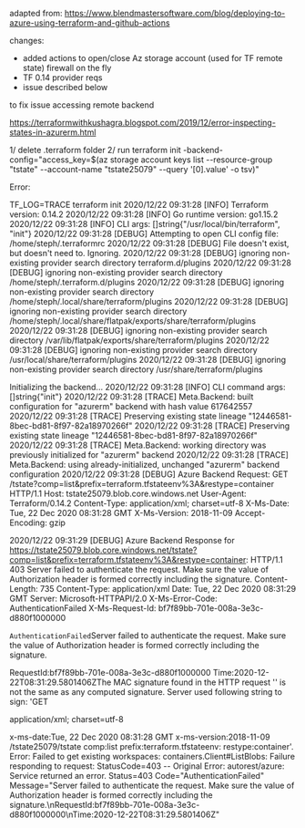 adapted from:
https://www.blendmastersoftware.com/blog/deploying-to-azure-using-terraform-and-github-actions
 
changes:
- added actions to open/close Az storage account (used for TF remote state) firewall on the fly
- TF 0.14 provider reqs
- issue described below
 
to fix issue accessing remote backend
 
https://terraformwithkushagra.blogspot.com/2019/12/error-inspecting-states-in-azurerm.html

1/ delete .terraform folder
2/ run
terraform init -backend-config="access_key=$(az storage account keys list --resource-group "tstate" --account-name "tstate25079" --query '[0].value' -o tsv)"

Error:

TF_LOG=TRACE terraform init
2020/12/22 09:31:28 [INFO] Terraform version: 0.14.2
2020/12/22 09:31:28 [INFO] Go runtime version: go1.15.2
2020/12/22 09:31:28 [INFO] CLI args: []string{"/usr/local/bin/terraform", "init"}
2020/12/22 09:31:28 [DEBUG] Attempting to open CLI config file: /home/steph/.terraformrc
2020/12/22 09:31:28 [DEBUG] File doesn't exist, but doesn't need to. Ignoring.
2020/12/22 09:31:28 [DEBUG] ignoring non-existing provider search directory terraform.d/plugins
2020/12/22 09:31:28 [DEBUG] ignoring non-existing provider search directory /home/steph/.terraform.d/plugins
2020/12/22 09:31:28 [DEBUG] ignoring non-existing provider search directory /home/steph/.local/share/terraform/plugins
2020/12/22 09:31:28 [DEBUG] ignoring non-existing provider search directory /home/steph/.local/share/flatpak/exports/share/terraform/plugins
2020/12/22 09:31:28 [DEBUG] ignoring non-existing provider search directory /var/lib/flatpak/exports/share/terraform/plugins
2020/12/22 09:31:28 [DEBUG] ignoring non-existing provider search directory /usr/local/share/terraform/plugins
2020/12/22 09:31:28 [DEBUG] ignoring non-existing provider search directory /usr/share/terraform/plugins

Initializing the backend...
2020/12/22 09:31:28 [INFO] CLI command args: []string{"init"}
2020/12/22 09:31:28 [TRACE] Meta.Backend: built configuration for "azurerm" backend with hash value 617642557
2020/12/22 09:31:28 [TRACE] Preserving existing state lineage "12446581-8bec-bd81-8f97-82a18970266f"
2020/12/22 09:31:28 [TRACE] Preserving existing state lineage "12446581-8bec-bd81-8f97-82a18970266f"
2020/12/22 09:31:28 [TRACE] Meta.Backend: working directory was previously initialized for "azurerm" backend
2020/12/22 09:31:28 [TRACE] Meta.Backend: using already-initialized, unchanged "azurerm" backend configuration
2020/12/22 09:31:28 [DEBUG] Azure Backend Request:
GET /tstate?comp=list&prefix=terraform.tfstateenv%3A&restype=container HTTP/1.1
Host: tstate25079.blob.core.windows.net
User-Agent: Terraform/0.14.2
Content-Type: application/xml; charset=utf-8
X-Ms-Date: Tue, 22 Dec 2020 08:31:28 GMT
X-Ms-Version: 2018-11-09
Accept-Encoding: gzip



2020/12/22 09:31:29 [DEBUG] Azure Backend Response for https://tstate25079.blob.core.windows.net/tstate?comp=list&prefix=terraform.tfstateenv%3A&restype=container:
HTTP/1.1 403 Server failed to authenticate the request. Make sure the value of Authorization header is formed correctly including the signature.
Content-Length: 735
Content-Type: application/xml
Date: Tue, 22 Dec 2020 08:31:29 GMT
Server: Microsoft-HTTPAPI/2.0
X-Ms-Error-Code: AuthenticationFailed
X-Ms-Request-Id: bf7f89bb-701e-008a-3e3c-d880f1000000

<?xml version="1.0" encoding="utf-8"?><Error><Code>AuthenticationFailed</Code><Message>Server failed to authenticate the request. Make sure the value of Authorization header is formed correctly including the signature.
RequestId:bf7f89bb-701e-008a-3e3c-d880f1000000
Time:2020-12-22T08:31:29.5801406Z</Message><AuthenticationErrorDetail>The MAC signature found in the HTTP request '<redacted>' is not the same as any computed signature. Server used following string to sign: 'GET




application/xml; charset=utf-8






x-ms-date:Tue, 22 Dec 2020 08:31:28 GMT
x-ms-version:2018-11-09
/tstate25079/tstate
comp:list
prefix:terraform.tfstateenv:
restype:container'.</AuthenticationErrorDetail></Error>
Error: Failed to get existing workspaces: containers.Client#ListBlobs: Failure responding to request: StatusCode=403 -- Original Error: autorest/azure: Service returned an error. Status=403 Code="AuthenticationFailed" Message="Server failed to authenticate the request. Make sure the value of Authorization header is formed correctly including the signature.\nRequestId:bf7f89bb-701e-008a-3e3c-d880f1000000\nTime:2020-12-22T08:31:29.5801406Z"

